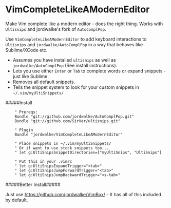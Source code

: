VimCompleteLikeAModernEditor
============================

Make Vim complete like a modern editor - does the right thing. Works with `Ultisnips` and jordwalke's fork of `AutoComplPop`.

Use `VimCompleteLikeAModernEditor` to add keyboard interactions to `Ultisnips` and `jordwalke/AutoComplPop` in a way that behaves like Sublime/XCode etc.

  - Assumes you have installed `ultisnips` as well as `jordwalke/AutoComplPop` (See install instructions).
  - Lets you use either `Enter` or `Tab` to complete words or expand snippets - just like Sublime.
  - Removes all default snippets.
  - Tells the snippet system to look for your custom snippets in `~/.vim/myUltiSnippets/`


#####Install

        " Prereqs:
        Bundle "git://github.com/jordwalke/AutoComplPop.git"
        Bundle "git://github.com/SirVer/ultisnips.git"
        
        " Plugin
        Bundle "jordwalke/VimCompleteLikeAModernEditor"

        " Place snippets in ~/.vim/myUltiSnippets/
        " Or if want to use stock snippets too...
        " let g:UltiSnipsSnippetDirectories=["myUltiSnips", "UltiSnips"]
        
        " Put this in your .vimrc
        " let g:UltiSnipsExpandTrigger="<tab>"
        " let g:UltiSnipsJumpForwardTrigger="<tab>"
        " let g:UltiSnipsJumpBackwardTrigger="<s-tab>"


#####Better Install#####

Just use https://github.com/jordwalke/VimBox/ - It has all of this included by default.
